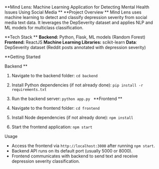 **Mind Lens: Machine Learning Application for Detecting Mental Health Issues Using Social Media
**
**Project Overview
**
Mind Lens uses machine learning to detect and classify depression severity from social media text data. It leverages the DepSeverity dataset and applies NLP and ML models for multiclass classification.

**Tech Stack
**
**Backend:** Python, Flask, ML models (Random Forest)
**Frontend:** ReactJS
**Machine Learning Libraries:** scikit-learn
**Data**: DepSeverity dataset (Reddit posts annotated with depression severity)


**Getting Started

Backend
**
1. Navigate to the backend folder:
   `cd backend
   `

2. Install Python dependencies (if not already done):
   `pip install -r requirements.txt
   `
3. Run the backend server:
   `python app.py
   `
**Frontend
**
1. Navigate to the frontend folder:
   `cd frontend
`
2. Install Node dependencies (if not already done):
   `npm install
`
3. Start the frontend application:
   `npm start
`

Usage

* Access the frontend via `http://localhost:3000` after running `npm start`.
* Backend API runs on its default port (usually 5000 or 8000).
* Frontend communicates with backend to send text and receive depression severity classification.

